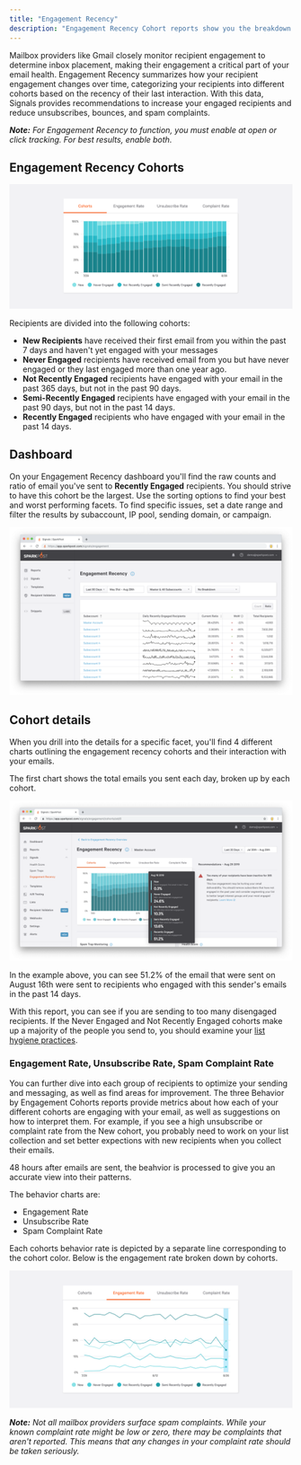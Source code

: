 ```yaml
---
title: "Engagement Recency"
description: "Engagement Recency Cohort reports show you the breakdown of how recently the recipients you're sending to have engaged, and how the different cohorts are interacting with your emails."
---
```


Mailbox providers like Gmail closely monitor recipient engagement to determine inbox placement, making their engagement a critical part of your email health. Engagement Recency summarizes how your recipient engagement changes over time, categorizing your recipients into different cohorts based on the recency of their last interaction.  With this data, Signals provides recommendations to increase your engaged recipients and reduce unsubscribes, bounces, and spam complaints.

_**Note:** For Engagement Recency to function, you must enable at open or click tracking. For best results, enable both._

## Engagement Recency Cohorts

![Engagement Recency chart](media/engagement-recency/chart.png)

Recipients are divided into the following cohorts:
* **New Recipients** have received their first email from you within the past 7 days and haven't yet engaged with your messages
* **Never Engaged** recipients have received email from you but have never engaged or they last engaged more than one year ago.
* **Not Recently Engaged** recipients have engaged with your email in the past 365 days, but not in the past 90 days.
* **Semi-Recently Engaged** recipients have engaged with your email in the past 90 days, but not in the past 14 days.
* **Recently Engaged** recipients who have engaged with your email in the past 14 days.


## Dashboard

On your Engagement Recency dashboard you'll find the raw counts and ratio of email you've sent to **Recently Engaged** recipients. You should strive to have this cohort be the largest. Use the sorting options to find your best and worst performing facets. To find specific issues, set a date range and filter the results by subaccount, IP pool, sending domain, or campaign.

![Engagement Recency dashboard](media/engagement-recency/dashboard.png)

## Cohort details

When you drill into the details for a specific facet, you'll find 4 different charts outlining the engagement recency cohorts and their interaction with your emails.

The first chart shows the total emails you sent each day, broken up by each cohort.

![Engagement Recency details page](media/engagement-recency/details.png)

In the example above, you can see 51.2% of the email that were sent on August 16th were sent to recipients who engaged with this sender's emails in the past 14 days.

With this report, you can see if you are sending to too many disengaged recipients. If the Never Engaged and Not Recently Engaged cohorts make up a majority of the people you send to, you should examine your [list hygiene practices](https://www.sparkpost.com/docs/signals/list-hygiene/).

### Engagement Rate, Unsubscribe Rate, Spam Complaint Rate

You can further dive into each group of recipients to optimize your sending and messaging, as well as find areas for improvement. The three Behavior by Engagement Cohorts reports provide metrics about how each of your different cohorts are engaging with your email, as well as suggestions on how to interpret them. For example, if you see a high unsubscribe or complaint rate from the New cohort, you probably need to work on your list collection and set better expections with new recipients when you collect their emails.

48 hours after emails are sent, the beahvior is processed to give you an accurate view into their patterns.

The behavior charts are:
* Engagement Rate
* Unsubscribe Rate
* Spam Complaint Rate

Each cohorts behavior rate is depicted by a separate line corresponding to the cohort color. Below is the engagement rate broken down by cohorts.

![Behavior by Engagement Cohort chart](media/engagement-recency/behavior.png)

_**Note:** Not all mailbox providers surface spam complaints. While your known complaint rate might be low or zero, there may be complaints that aren't reported. This means that any changes in your complaint rate should be taken seriously._